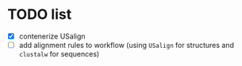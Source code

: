# TODO list

- [x] contenerize USalign
- [ ] add alignment rules to workflow (using `USalign` for structures and `clustalw` for sequences)
